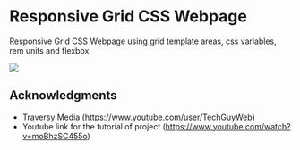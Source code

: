 # Responsive Grid CSS Webpage

Responsive Grid CSS Webpage using grid template areas, css variables, rem units and flexbox.

![](https://i.imgur.com/XrzRh4X.gif)

## Acknowledgments

* Traversy Media (https://www.youtube.com/user/TechGuyWeb)
* Youtube link for the tutorial of project (https://www.youtube.com/watch?v=moBhzSC455o)